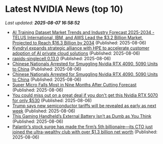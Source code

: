 # Latest NVIDIA News (top 10)
_Last updated: **2025-08-07 16:58:52**_

- [AI Training Dataset Market Trends and Industry Forecast 2025-2034 - TELUS International, IBM, and AWS Lead the $3.2 Billion Market, Projected to Reach $16.3 Billion by 2034](https://www.globenewswire.com/news-release/2025/08/06/3128548/28124/en/AI-Training-Dataset-Market-Trends-and-Industry-Forecast-2025-2034-TELUS-International-IBM-and-AWS-Lead-the-3-2-Billion-Market-Projected-to-Reach-16-3-Billion-by-2034.html) (Published: 2025-08-06)
- [Kyndryl expands strategic alliance with HPE to accelerate customer adoption of AI private cloud solutions](https://vmblog.com:443/archive/2025/08/06/kyndryl-expands-strategic-alliance-with-hpe-to-accelerate-customer-adoption-of-ai-private-cloud-solutions.aspx) (Published: 2025-08-06)
- [rapids-singlecell 0.13.0](https://pypi.org/project/rapids-singlecell/0.13.0/) (Published: 2025-08-06)
- [Chinese Nationals Arrested for Smuggling Nvidia RTX 4090, 5090 Units to China](https://uk.pcmag.com/graphics-cards/159446/chinese-nationals-arrested-for-smuggling-nvidia-rtx-4090-5090-units-to-china) (Published: 2025-08-06)
- [Chinese Nationals Arrested for Smuggling Nvidia RTX 4090, 5090 Units to China](https://me.pcmag.com/en/graphics-cards/31555/chinese-nationals-arrested-for-smuggling-nvidia-rtx-4090-5090-units-to-china) (Published: 2025-08-06)
- [Super Micro Falls Most in Nine Months After Cutting Forecast](https://www.livemint.com/companies/company-results/super-micro-falls-most-in-nine-months-after-cutting-forecast-11754497498984.html) (Published: 2025-08-06)
- [You could miss out on a great deal if you don't get this Nvidia RTX 5070 for only $530](https://www.neowin.net/deals/you-could-miss-out-on-a-great-deal-if-you-dont-get-this-nvidia-rtx-5070-for-only-530/) (Published: 2025-08-06)
- [Trump says new semiconductor tariffs will be revealed as early as next week](https://mobilesyrup.com/2025/08/06/us-donald-trump-new-semiconductor-tariffs/) (Published: 2025-08-06)
- [This Gaming Handheld’s External Battery Isn’t as Dumb as You Think](https://gizmodo.com/this-gaming-handhelds-external-battery-isnt-as-dumb-as-you-think-2000639520) (Published: 2025-08-06)
- [Palantir’s stock surge has made the firm’s 5th billionaire—its CTO just joined the ultra-wealthy club with over $1.3 billion net worth](https://fortune.com/2025/08/06/palantir-stock-surge-billionaires-wealth-cto-shyam-sankar-peter-thiel-alex-karp-competition-with-nvidia-jensen-huang/) (Published: 2025-08-06)
